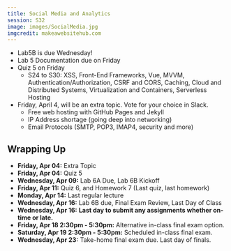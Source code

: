 ```yaml
---
title: Social Media and Analytics
session: S32
image: images/SocialMedia.jpg
imgcredit: makeawebsitehub.com
---
```


* Lab5B is due Wednesday!
* Lab 5 Documentation due on Friday
* Quiz 5 on Friday
    * S24 to S30: XSS, Front-End Frameworks, Vue, MVVM, Authentication/Authorization, CSRF and CORS, Caching, Cloud and Distributed Systems, Virtualization and Containers, Serverless Hosting
* Friday, April 4, will be an extra topic. Vote for your choice in Slack.
    * Free web hosting with GitHub Pages and Jekyll
    * IP Address shortage (going deep into networking)
    * Email Protocols (SMTP, POP3, IMAP4, security and more)

## Wrapping Up
* **Friday, Apr 04:** Extra Topic
* **Friday, Apr 04:** Quiz 5
* **Wednesday, Apr 09:** Lab 6A Due, Lab 6B Kickoff
* **Friday, Apr 11:** Quiz 6, and Homework 7 (Last quiz, last homework)
* **Monday, Apr 14:** Last regular lecture
* **Wednesday, Apr 16:** Lab 6B due, Final Exam Review, Last Day of Class
* **Wednesday, Apr 16:** **Last day to submit any assignments whether on-time or late.**
* **Friday, Apr 18 2:30pm - 5:30pm:** Alternative in-class final exam option.
* **Saturday, Apr 19 2:30pm - 5:30pm:** Scheduled in-class final exam.
* **Wednesday, Apr 23:** Take-home final exam due. Last day of finals.